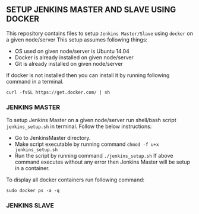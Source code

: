 ## SETUP JENKINS MASTER AND SLAVE USING DOCKER
This repository contains files to setup `Jenkins Master/Slave` using `docker` on a given node/server
This setup assumes following things:
- OS used on given node/server is Ubuntu 14.04
- Docker is already installed on given node/server
- Git is already installed on given node/server

If docker is not installed then you can install it by running following command in a terminal. 
```
curl -fsSL https://get.docker.com/ | sh
```
### JENKINS MASTER 
To setup Jenkins Master on a given node/server run shell/bash script `jenkins_setup.sh` in terminal. Follow the below instructions: 
- Go to JenkinsMaster directory.
- Make script executable by running command `chmod -f u+x jenkins_setup.sh`
- Run the script by running command `./jenkins_setup.sh`
If above command executes without any error then Jenkins Master will be setup in a container.

To display all docker containers run following command: 
```
sudo docker ps -a -q
``` 
### JENKINS SLAVE

